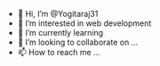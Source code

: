 - 👋 Hi, I’m @Yogitaraj31
- 👀 I’m interested in web development 
- 🌱 I’m currently learning 
- 💞️ I’m looking to collaborate on ...
- 📫 How to reach me ...

<!---
Yogitaraj31/Yogitaraj31 is a ✨ special ✨ repository because its `README.md` (this file) appears on your GitHub profile.
You can click the Preview link to take a look at your changes.
--->
